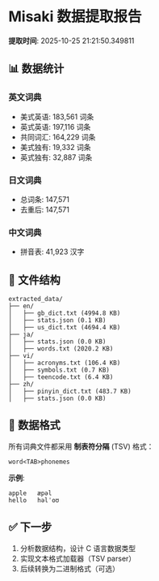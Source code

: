 # Misaki 数据提取报告

**提取时间**: 2025-10-25 21:21:50.349811

## 📊 数据统计

### 英文词典

- 美式英语: 183,561 词条
- 英式英语: 197,116 词条
- 共同词汇: 164,229 词条
- 美式独有: 19,332 词条
- 英式独有: 32,887 词条

### 日文词典

- 总词条: 147,571
- 去重后: 147,571

### 中文词典

- 拼音表: 41,923 汉字

## 📁 文件结构

```
extracted_data/
├── en/
│   ├── gb_dict.txt (4994.8 KB)
│   ├── stats.json (0.1 KB)
│   ├── us_dict.txt (4694.4 KB)
├── ja/
│   ├── stats.json (0.0 KB)
│   ├── words.txt (2020.2 KB)
├── vi/
│   ├── acronyms.txt (106.4 KB)
│   ├── symbols.txt (0.7 KB)
│   ├── teencode.txt (6.4 KB)
├── zh/
│   ├── pinyin_dict.txt (483.7 KB)
│   ├── stats.json (0.0 KB)
```

## 🔧 数据格式

所有词典文件都采用 **制表符分隔** (TSV) 格式：

```
word<TAB>phonemes
```

**示例**:
```
apple	æpəl
hello	həlˈoʊ
```

## ✅ 下一步

1. 分析数据结构，设计 C 语言数据类型
2. 实现文本格式加载器（TSV parser）
3. 后续转换为二进制格式（可选）
